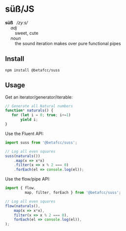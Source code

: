 # süß/JS

**süß** &nbsp; _/zyːs/_ <br>
&emsp; _adj_ <br>
&emsp;&emsp; sweet, cute <br>
&emsp; _noun_ <br>
&emsp;&emsp; the sound iteration makes over pure functional pipes

<!-- Micro Framework for Lazy Iterations in JS -->

Install
-------

    npm install @betafcc/suss

Usage
-----

Get an iterator/generator/iterable:
```js
// Generate all Natural numbers
function* naturals() {
   for (let i = 0; true; i+=1)
       yield i;
}
```

Use the Fluent API:
```js
import suss from '@betafcc/suss';

// Log all even squares
suss(naturals())
    .map(x => x*x)
    .filter(x => x % 2 === 0)
    .forEach(el => console.log(el));
```

Use the flow/pipe API:
```js
import { flow,
         map, filter, forEach } from '@betafcc/suss';

// Log all even squares
flow(naturals(),
    map(x => x*x),
    filter(x => x % 2 === 0),
    forEach(el => console.log(el)),
);
```

